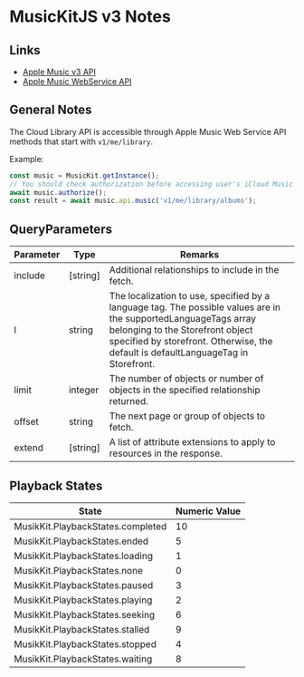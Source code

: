 # MusicKitJS v3 Notes

## Links

- [Apple Music v3 API](https://js-cdn.music.apple.com/musickit/v3/docs/?path=/story/introduction--page)
- [Apple Music WebService API](https://developer.apple.com/documentation/applemusicapi/)

## General Notes

The Cloud Library API is accessible through Apple Music Web Service API methods that start with `v1/me/library`.

Example:

```javascript
const music = MusicKit.getInstance();
// You should check authorization before accessing user's iCloud Music Library:
await music.authorize();
const result = await music.api.music('v1/me/library/albums');
```

## QueryParameters

| Parameter | Type     | Remarks                                                                                                                                                                                                                                  |
|-----------|----------|------------------------------------------------------------------------------------------------------------------------------------------------------------------------------------------------------------------------------------------|
| include   | [string] | Additional relationships to include in the fetch.                                                                                                                                                                                        |
| l         | string   | The localization to use, specified by a language tag. The possible values are in the supportedLanguageTags array belonging to the Storefront object specified by storefront. Otherwise, the default is defaultLanguageTag in Storefront. |
| limit     | integer  | The number of objects or number of objects in the specified relationship returned.                                                                                                                                                       |
| offset    | string   | The next page or group of objects to fetch.                                                                                                                                                                                              |
| extend    | [string] | A list of attribute extensions to apply to resources in the response.                                                                                                                                                                    |

## Playback States

| State                             | Numeric Value |
|-----------------------------------|---------------|
| MusikKit.PlaybackStates.completed | 10            |
| MusikKit.PlaybackStates.ended     | 5             |
| MusikKit.PlaybackStates.loading   | 1             |
| MusikKit.PlaybackStates.none      | 0             |
| MusikKit.PlaybackStates.paused    | 3             |
| MusikKit.PlaybackStates.playing   | 2             |
| MusikKit.PlaybackStates.seeking   | 6             |
| MusikKit.PlaybackStates.stalled   | 9             |
| MusikKit.PlaybackStates.stopped   | 4             |
| MusikKit.PlaybackStates.waiting   | 8             |
